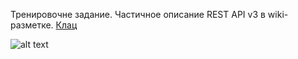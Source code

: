 Тренировочне задание. Частичное описание REST API v3 в wiki-разметке. [Клац](https://github.com/kolyanikolay13/test_wiki_rest_api_v3/wiki/%D0%93%D0%BB%D0%B0%D0%B2%D0%BD%D0%B0%D1%8F)





![alt text](https://vi.ill.in.ua/m/625x469/1344895.jpg)
